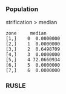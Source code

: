 
### Population

strification > median
```
zone     median
[1,]    0  0.0000000
[2,]    1  0.0000000
[3,]    2  0.6498709
[4,]    3  0.0000000
[5,]    4 72.0660934
[6,]    5  0.0000000
[7,]    6  0.0000000
```
### RUSLE
